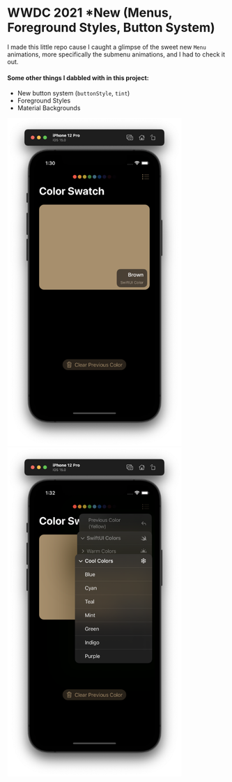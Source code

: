 # WWDC 2021 *New (Menus, Foreground Styles, Button System)

I made this little repo cause I caught a glimpse of the sweet new `Menu` animations, more specifically the submenu animations, and I had to check it out.

#### Some other things I dabbled with in this project:
- New button system (`buttonStyle`, `tint`)
- Foreground Styles
- Material Backgrounds


<img src="README%20Assets/ColorSwatch.png" width="400"> <img src="README%20Assets/ColorSwatchMenu.png" width="400">
